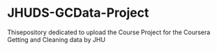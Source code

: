 # JHUDS-GCData-Project
Thisepository dedicated to upload the Course Project for the Coursera Getting and Cleaning data by JHU




